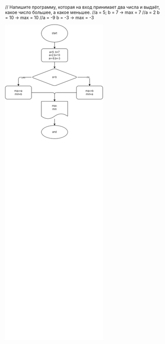 // Напишите программу, которая на вход принимает два числа и выдаёт, какое число большее, а какое меньшее.
//a = 5; b = 7 -> max = 7
//a = 2 b = 10 -> max = 10
//a = -9 b = -3 -> max = -3

![Блок-схема](d.drawio.png)